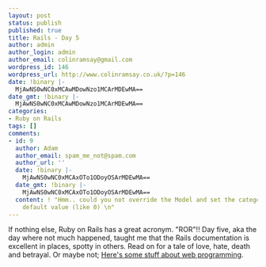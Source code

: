 ```yaml
---
layout: post
status: publish
published: true
title: Rails - Day 5
author: admin
author_login: admin
author_email: colinramsay@gmail.com
wordpress_id: 146
wordpress_url: http://www.colinramsay.co.uk/?p=146
date: !binary |-
  MjAwNS0wNC0xMCAwMDowNzo1MCArMDEwMA==
date_gmt: !binary |-
  MjAwNS0wNC0xMCAwMDowNzo1MCArMDEwMA==
categories:
- Ruby on Rails
tags: []
comments:
- id: 9
  author: Adam
  author_email: spam_me_not@spam.com
  author_url: ''
  date: !binary |-
    MjAwNS0wNC0xMCAxOTo1ODoyOSArMDEwMA==
  date_gmt: !binary |-
    MjAwNS0wNC0xMCAxOTo1ODoyOSArMDEwMA==
  content: ! "Hmm.. could you not override the Model and set the category_id to a
    default value (like 0) \n"
---
```

<p>If nothing else, Ruby on Rails has a great acronym. "ROR"!! Day five, aka the day where not much happened, taught me that the Rails documentation is excellent in places, spotty in others. Read on for a tale of love, hate, death and betrayal. Or maybe not; <a href="http://colinramsay.co.uk/static/ror/Day%205.html" title="Ruby on Rails - Day 5">Here's some stuff about web programming</a>.</p>
